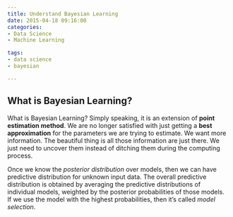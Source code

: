 ```yaml
---
title: Understand Bayesian Learning
date: 2015-04-18 09:16:00
categories:
- Data Science
- Machine Learning

tags:
- data science
- bayesian

---
```


## What is Bayesian Learning? 

What is Bayesian Learning? Simply speaking, it is an extension of **point estimation method**. We are no longer satisfied with just getting a **best approximation** for the parameters we are trying to estimate. We want more information. The beautiful thing is all those information are just there. We just need to uncover them instead of ditching them during the computing process.  

Once we know the *posterior distribution* over models, then we can have predictive distribution for unknown input data. The overall predictive distribution is obtained by averaging the predictive distributions of individual models, weighted by the posterior probabilities of those models. If we use the model with the highest probabilities, then it’s called *model selection*.

